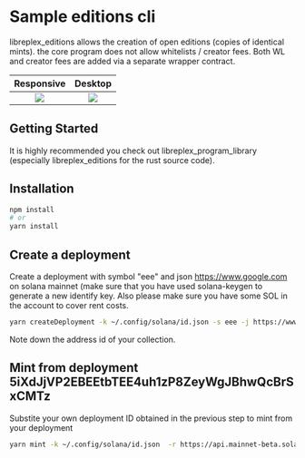 
# Sample editions cli

libreplex_editions allows the creation of open editions (copies of identical mints). the core program does not allow whitelists / creator fees. Both WL and creator fees are added via a separate wrapper contract.

Responsive                     |  Desktop
:-------------------------:|:-------------------------:
![](scaffold-mobile.png)  |  ![](scaffold-desktop.png)

## Getting Started

It is highly recommended you check out libreplex_program_library (especially libreplex_editions for the rust source code).

## Installation

```bash
npm install
# or
yarn install
```

## Create a deployment

Create a deployment with symbol "eee" and json https://www.google.com on solana mainnet (make sure that you have used solana-keygen to generate a new identify key.
Also please make sure you have some SOL in the account to cover rent costs.

```bash
yarn createDeployment -k ~/.config/solana/id.json -s eee -j https://www.google.com -r https://api.mainnet-beta.solana.com
```
Note down the address id of your collection.

## Mint from deployment 5iXdJjVP2EBEEtbTEE4uh1zP8ZeyWgJBhwQcBrSxCMTz

Substite your own deployment ID obtained in the previous step to mint from your deployment

```bash
yarn mint -k ~/.config/solana/id.json  -r https://api.mainnet-beta.solana.com -d 5iXdJjVP2EBEEtbTEE4uh1zP8ZeyWgJBhwQcBrSxCMTz
```

